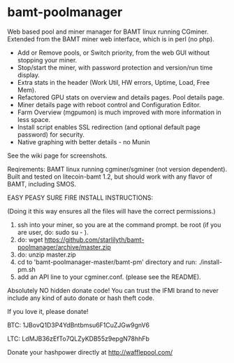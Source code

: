 bamt-poolmanager
================

Web based pool and miner manager for BAMT linux running CGminer.
Extended from the BAMT miner web interface, which is in perl (no php). 

- Add or Remove pools, or Switch priority, from the web GUI without stopping your miner. 
- Stop/start the miner, with password protection and version/run time display. 
- Extra stats in the header (Work Util, HW errors, Uptime, Load, Free Mem). 
- Refactored GPU stats on overview and details pages. Pool details page.
- Miner details page with reboot control and Configuration Editor. 
- Farm Overview (mgpumon) is much improved with more information in less space. 
- Install script enables SSL redirection (and optional default page password) for security. 
- Native graphing with better details - no Munin

See the wiki page for screenshots.

Reqirements: BAMT linux running cgminer/sgminer (not version dependent). 
Built and tested on litecoin-bamt 1.2, but should work with any flavor of BAMT, including SMOS. 

EASY PEASY SURE FIRE INSTALL INSTRUCTIONS: 

(Doing it this way ensures all the files will have the correct permissions.)

1. ssh into your miner, so you are at the command prompt. be root (if you are user, do: sudo su - ).
2. do: wget https://github.com/starlilyth/bamt-poolmanager/archive/master.zip
3. do: unzip master.zip
4. cd to 'bamt-poolmanager-master/bamt-pm' directory and run: ./install-pm.sh
5. add an API line to your cgminer.conf. (please see the README). 

Absolutely NO hidden donate code! 
You can trust the IFMI brand to never include any kind of auto donate or hash theft code. 

If you love it, please donate! 

BTC: 1JBovQ1D3P4YdBntbmsu6F1CuZJGw9gnV6

LTC: LdMJB36zEfTo7QLZyKDB55z9epgN78hhFb

Donate your hashpower directly at http://wafflepool.com/

